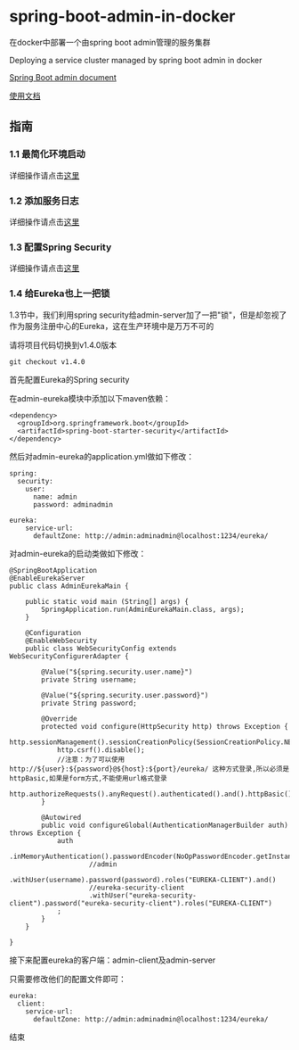 # spring-boot-admin-in-docker
在docker中部署一个由spring boot admin管理的服务集群 

Deploying a service cluster managed by spring boot admin in docker

[Spring Boot admin document](http://codecentric.github.io/spring-boot-admin/2.0.2/#getting-started)

[使用文档](https://github.com/liumapp/spring-boot-admin-in-docker/wiki)

## 指南

### 1.1 最简化环境启动

详细操作请点击[这里](https://github.com/liumapp/spring-boot-admin-in-docker/wiki/1.1-%E6%9C%80%E7%AE%80%E5%8C%96%E7%8E%AF%E5%A2%83%E5%90%AF%E5%8A%A8)

### 1.2 添加服务日志

详细操作请点击[这里](https://github.com/liumapp/spring-boot-admin-in-docker/wiki/1.2-%E6%B7%BB%E5%8A%A0%E6%9C%8D%E5%8A%A1%E6%97%A5%E5%BF%97)

### 1.3 配置Spring Security

详细操作请点击[这里](https://github.com/liumapp/spring-boot-admin-in-docker/wiki/1.3-%E9%85%8D%E7%BD%AESpring-Security)

### 1.4 给Eureka也上一把锁

1.3节中，我们利用spring security给admin-server加了一把"锁"，但是却忽视了作为服务注册中心的Eureka，这在生产环境中是万万不可的

请将项目代码切换到v1.4.0版本

    git checkout v1.4.0
    
首先配置Eureka的Spring security

在admin-eureka模块中添加以下maven依赖：

    <dependency>
      <groupId>org.springframework.boot</groupId>
      <artifactId>spring-boot-starter-security</artifactId>
    </dependency>    

然后对admin-eureka的application.yml做如下修改：
    
    spring:
      security:
        user:
          name: admin
          password: adminadmin
    
    eureka:
        service-url:
          defaultZone: http://admin:adminadmin@localhost:1234/eureka/

对admin-eureka的启动类做如下修改：
    
    @SpringBootApplication
    @EnableEurekaServer
    public class AdminEurekaMain {
    
        public static void main (String[] args) {
            SpringApplication.run(AdminEurekaMain.class, args);
        }
    
        @Configuration
        @EnableWebSecurity
        public class WebSecurityConfig extends WebSecurityConfigurerAdapter {
    
            @Value("${spring.security.user.name}")
            private String username;
    
            @Value("${spring.security.user.password}")
            private String password;
    
            @Override
            protected void configure(HttpSecurity http) throws Exception {
                http.sessionManagement().sessionCreationPolicy(SessionCreationPolicy.NEVER);
                http.csrf().disable();
                //注意：为了可以使用 http://${user}:${password}@${host}:${port}/eureka/ 这种方式登录,所以必须是httpBasic,如果是form方式,不能使用url格式登录
                http.authorizeRequests().anyRequest().authenticated().and().httpBasic();
            }
    
            @Autowired
            public void configureGlobal(AuthenticationManagerBuilder auth) throws Exception {
                auth
                        .inMemoryAuthentication().passwordEncoder(NoOpPasswordEncoder.getInstance())
                        //admin
                        .withUser(username).password(password).roles("EUREKA-CLIENT").and()
                        //eureka-security-client
                        .withUser("eureka-security-client").password("eureka-security-client").roles("EUREKA-CLIENT")
                ;
            }
        }
    
    }
        
接下来配置eureka的客户端：admin-client及admin-server

只需要修改他们的配置文件即可：

    eureka:
      client:
        service-url:
          defaultZone: http://admin:adminadmin@localhost:1234/eureka/        
        
结束        






